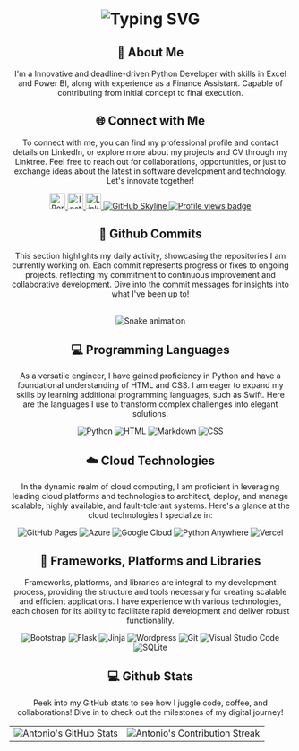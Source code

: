 <div align="center">
    <h1><img src="https://readme-typing-svg.herokuapp.com?font=Jetbrains+mono&size=40&duration=3000&color=33FF33&center=true&vCenter=true&width=435&lines=Hey..+I'm+Antonio;This+is..;..my+GitHub profil..;" alt="Typing SVG"/></h1>

<div align="center">
    <h2>🚀 About Me</h2>
    <p>I'm a Innovative and deadline-driven Python Developer with skills in Excel and Power BI, along with experience as a Finance Assistant. Capable of contributing from initial concept to final execution.</p>
</div>

<div align="center">
<h2 align="center" class="section-heading">🌐 Connect with Me</h2>
<p> To connect with me, you can find my professional profile and contact details on LinkedIn, or explore more about my projects and CV through my Linktree. Feel free to reach out for collaborations, opportunities, or just to exchange ideas about the latest in software development and technology. Let's innovate together! </p>
<div align="center">
    <a href="https://antoniorodr.github.io/Antonio_portfolio/" target="_blank">
        <img src="https://img.shields.io/badge/Portfolio-%23000000.svg?style=for-the-badge&logo=firefox&logoColor=#FF7139" height="28" alt="Portfolio logo" />
    </a>
    <a href="https://www.instagram.com/antonioronor/" target="_blank">
        <img src="https://img.shields.io/static/v1?message=Instagram&logo=instagram&label=&color=E4405F&logoColor=white&labelColor=&style=for-the-badge" height="28" alt="Instagram logo" />
    </a>
    <a href="https://www.linkedin.com/in/antonioinorge/" target="_blank">
        <img src="https://img.shields.io/static/v1?message=LinkedIn&logo=linkedin&label=&color=0077B5&logoColor=white&labelColor=&style=for-the-badge" height="28" alt="LinkedIn logo" />
    </a>
    <a href="https://github.com/antoniorodr" target="_blank">
        <img src="https://img.shields.io/badge/View%20on%20GitHub-%230077B5.svg?&style=for-the-badge&logo=github&logoColor=white" alt="GitHub Skyline" />
    </a>
    <a href="https://visitorbadge.io/status?path=https%3A%2F%2Fgithub.com%2Fantoniorodr" target="_blank">
        <img src="https://api.visitorbadge.io/api/visitors?path=https%3A%2F%2Fgithub.com%2Fantoniorodr&label=Profile%20views&countColor=%23263759" alt="Profile views badge" />
    </a>
</div>

<div align="center">
  <h2>🚀 Github Commits</h2>
    <p>This section highlights my daily activity, showcasing the repositories I am currently working on. Each commit represents progress or fixes to ongoing projects, reflecting my commitment to continuous improvement and collaborative development. Dive into the commit messages for insights into what I've been up to!</p>
<br clear="both">

<img src="https://raw.githubusercontent.com/antoniorodr/antoniorodr/output/snake.svg" alt="Snake animation" />
</div>

<h2 align="center" class="section-heading">💻 Programming Languages</h2>
<p> As a versatile engineer, I have gained proficiency in Python and have a foundational understanding of HTML and CSS. I am eager to expand my skills by learning additional programming languages, such as Swift. Here are the languages I use to transform complex challenges into elegant solutions.</p>
<div align="center">
  <img src="https://img.shields.io/badge/python-3670A0?style=for-the-badge&logo=python&logoColor=ffdd54" alt="Python"/>
  <img src="https://img.shields.io/badge/html5-%23E34F26.svg?style=for-the-badge&logo=html5&logoColor=white" alt="HTML"/>
  <img src="https://img.shields.io/badge/markdown-%23000000.svg?style=for-the-badge&logo=markdown&logoColor=white" alt="Markdown"/>
  <img src="https://img.shields.io/badge/css3-%231572B6.svg?style=for-the-badge&logo=css3&logoColor=white" alt="CSS"/>

</div>
<h2 align="center" class="section-heading">☁️ Cloud Technologies</h2>
<p>In the dynamic realm of cloud computing, I am proficient in leveraging leading cloud platforms and technologies to architect, deploy, and manage scalable, highly available, and fault-tolerant systems. Here's a glance at the cloud technologies I specialize in:</p>
<div align="center">
  <img src="https://img.shields.io/badge/github%20pages-121013?style=for-the-badge&logo=github&logoColor=white" alt="GitHub Pages" />
  <img src="https://img.shields.io/badge/Azure-0089D6?style=for-the-badge&logo=microsoftazure&logoColor=white" alt="Azure"/>
  <img src="https://img.shields.io/badge/GoogleCloud-%234285F4.svg?style=for-the-badge&logo=google-cloud&logoColor=white" alt="Google Cloud"/>
  <img src="https://img.shields.io/badge/pythonanywhere-%232F9FD7.svg?style=for-the-badge&logo=pythonanywhere&logoColor=151515" alt="Python Anywhere"/>
  <img src="https://img.shields.io/badge/vercel-%23000000.svg?style=for-the-badge&logo=vercel&logoColor=white" alt="Vercel"/>
</div>

<h2 align="center" class="section-heading">🔧 Frameworks, Platforms and Libraries</h2>
<p>Frameworks, platforms, and libraries are integral to my development process, providing the structure and tools necessary for creating scalable and efficient applications. I have experience with various technologies, each chosen for its ability to facilitate rapid development and deliver robust functionality.</p>
<div align="center">
  <img src="https://img.shields.io/badge/bootstrap-%238511FA.svg?style=for-the-badge&logo=bootstrap&logoColor=white" alt="Bootstrap"/>
  <img src="https://img.shields.io/badge/flask-%23000.svg?style=for-the-badge&logo=flask&logoColor=white" alt="Flask"/>
  <img src="https://img.shields.io/badge/jinja-white.svg?style=for-the-badge&logo=jinja&logoColor=black" alt="Jinja"/>
  <img src="https://img.shields.io/badge/WordPress-%23117AC9.svg?style=for-the-badge&logo=WordPress&logoColor=white" alt="Wordpress"/>
  <img src="https://img.shields.io/badge/Git-F05032?style=for-the-badge&logo=git&logoColor=white" alt="Git"/>
  <img src="https://img.shields.io/badge/Visual%20Studio%20Code-007ACC?style=for-the-badge&logo=visualstudiocode&logoColor=white" alt="Visual Studio Code"/>
  <img src="https://img.shields.io/badge/sqlite-%2307405e.svg?style=for-the-badge&logo=sqlite&logoColor=white" alt="SQLite"/>
</div>

<div align="center">
<h2 align="center" class="section-heading"> 💻 Github Stats</h2>
<p>Peek into my GitHub stats to see how I juggle code, coffee, and collaborations! Dive in to check out the milestones of my digital journey!</p>
 <table align="center" width="100%" height="100%" >
    <tr>
       <td><img style="border: none;" src="https://github-profile-summary-cards.vercel.app/api/cards/profile-details?username=antoniorodr&theme=github_dark" alt="Antonio's GitHub Stats"/></td>   
       <td><img style="border: none;" src="https://github-readme-streak-stats.herokuapp.com/?user=antoniorodr&theme=merko" alt="Antonio's Contribution Streak"/></td>
    </tr>
 </table>

 <table align="center" width="100%" height="100%" >
    <tr>
        <td><img style="border: none;" src="https://github-profile-summary-cards.vercel.app/api/cards/stats?username=antoniorodr&theme=github_dark" alt="Antonio's GitHub Stats"/></td>
        <td><img style="border: none;" src="https://github-profile-summary-cards.vercel.app/api/cards/productive-time?username=antoniorodr&theme=github_dark&utcOffset=10" alt="Antonio's GitHub Stats"/>
        <td><img style="border: none;" src="https://github-profile-summary-cards.vercel.app/api/cards/repos-per-language?username=antoniorodr&theme=github_dark" alt="Antonio's GitHub Stats"/></td>
        <td><img style="border: none;" src="https://github-profile-summary-cards.vercel.app/api/cards/most-commit-language?username=antoniorodr&theme=github_dark" alt="Antonio's GitHub Stats"/></td>
    </tr>
 </table>
</div>
